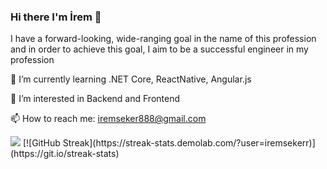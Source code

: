 ### Hi there I'm İrem 👋
I have a forward-looking, wide-ranging goal in the name of this profession and in order to achieve this goal, I aim to be a successful engineer in my profession


🌱 I’m currently learning .NET Core, ReactNative, Angular.js

👀 I’m interested in Backend and Frontend

📫 How to reach me: iremseker888@gmail.com

<img src="https://github-readme-stats.vercel.app/api?username=iremsekerr&&show_icons=true&title_color=ffffff&icon_color=bb2acf&text_color=daf7dc&bg_color=151515">
[![GitHub Streak](https://streak-stats.demolab.com/?user=iremsekerr)](https://git.io/streak-stats)
